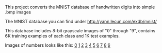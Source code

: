 
This project converts the MNIST database of handwritten digits into simple .bmp images

The MNIST database you can find under http://yann.lecun.com/exdb/mnist/

This database includes 8-bit grayscale images of "0" through "9",
contains  6K training examples of each class and 1K test examples.

Images of numbers looks like this:
[0](http://cs.nyu.edu/~roweis/data/mnist_train0.jpg)
[1](http://cs.nyu.edu/~roweis/data/mnist_train1.jpg)
[2](http://cs.nyu.edu/~roweis/data/mnist_train2.jpg)
[3](http://cs.nyu.edu/~roweis/data/mnist_train3.jpg)
[4](http://cs.nyu.edu/~roweis/data/mnist_train4.jpg)
[5](http://cs.nyu.edu/~roweis/data/mnist_train5.jpg)
[6](http://cs.nyu.edu/~roweis/data/mnist_train6.jpg)
[7](http://cs.nyu.edu/~roweis/data/mnist_train7.jpg)
[8](http://cs.nyu.edu/~roweis/data/mnist_train8.jpg)
[9](http://cs.nyu.edu/~roweis/data/mnist_train9.jpg)
